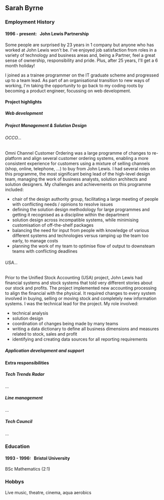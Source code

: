 ## Sarah Byrne

### Employment History
#### 1996 - present: &nbsp; John Lewis Partnership
Some people are surprised by 23 years in 1 company but anyone who has worked at John Lewis won't be.  I've enjoyed job satisfaction from roles in a variety of technology and business areas and, being a Partner, feel a great sense of ownership, responsibility and pride.  Plus, after 25 years, I'll get a 6 month holiday!

I joined as a trainee programmer on the IT graduate scheme and progressed up to a team lead.  As part of an organisational transition to new ways of working, I'm taking the opportunity to go back to my coding roots by becoming a product engineer, focussing on web development.

#### Project highlights
##### Web development


##### Project Management & Solution Design
###### OCCO...
Omni Channel Customer Ordering was a large programme of changes to re-platform and align several customer ordering systems, enabling a more consistent experience for customers using a mixture of selling channels (shop, online, telephone, ...) to buy from John Lewis.  I had several roles on this programme, the most significant being lead of the high-level design team, managing the work of business analysts, solution architects and solution designers.   My challenges and achievements on this programme included:
* chair of the design authority group, facilitating a large meeting of people with conflicting needs / opinions to resolve issues
* defining the solution design methodology for large programmes and getting it recognised as a discipline within the department
* solution design across incompatible systems, while minimising customisation of off-the-shelf packages
* balancing the need for input from people with knowledge of various different systems and technologies versus ramping up the team too early, to manage costs
* planning the work of my team to optimise flow of output to downsteam teams with conflicting deadlines

###### USA...
Prior to the Unified Stock Accounting (USA) project, John Lewis had financial systems and stock systems that told very different stories about our stock and profits.   The project implemented new accounting processing to align the financial with the physical.  It required changes to every system involved in buying, selling or moving stock and completely new information systems.  I was the technical lead for the project.  My role involved:
* technical analysis
* solution design 
* coordination of changes being made by many teams 
* writing a data dictionary to define all business dimensions and measures related to stock, sales and profit
* identifying and creating data sources for all reporting requirements

##### Application development and support


#### Extra responsibilities

##### Tech Trends Radar
...

##### Line management
...

##### Tech Council
...

### Education
#### 1993 - 1996: &nbsp; Bristol University
BSc Mathematics (2:1)

### Hobbys
Live music, theatre, cinema, aqua aerobics
